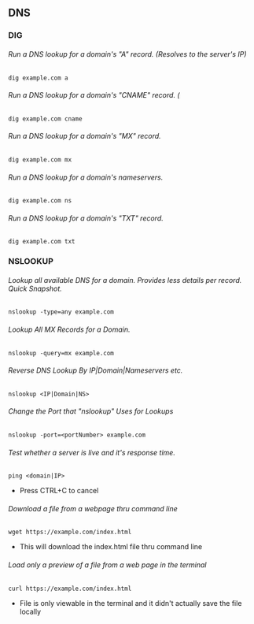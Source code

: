 ## __DNS__

### DIG

###### Run a DNS lookup for a domain's "A" record. (Resolves to the server's IP)
```
dig example.com a
```
###### Run a DNS lookup for a domain's "CNAME" record. (
```
dig example.com cname
```
###### Run a DNS lookup for a domain's "MX" record.
```
dig example.com mx
```
###### Run a DNS lookup for a domain's nameservers.
```
dig example.com ns
```
###### Run a DNS lookup for a domain's "TXT" record.
```
dig example.com txt
```
### NSLOOKUP
###### Lookup all available DNS for a domain. Provides less details per record. Quick Snapshot. 
```
nslookup -type=any example.com
```
###### Lookup All MX Records for a Domain.
```
nslookup -query=mx example.com
```
###### Reverse DNS Lookup By IP|Domain|Nameservers etc.
```
nslookup <IP|Domain|NS>
```
###### Change the Port that "nslookup" Uses for Lookups
```
nslookup -port=<portNumber> example.com
```
###### Test whether a server is live and it's response time.
```
ping <domain|IP>
```
  - Press CTRL+C to cancel
###### Download a file from a webpage thru command line
```
wget https://example.com/index.html
```
  - This will download the index.html file thru command line
###### Load only a preview of a file from a web page in the terminal 
```
curl https://example.com/index.html
```
  - File is only viewable in the terminal and it didn't actually save the file locally
